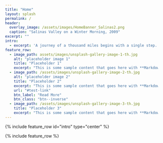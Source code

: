 ```yaml
---
title: "Home"
layout: splash
permalink: /
header:
  overlay_image: /assets/images/HomeBanner_Salinas2.png
  caption: "Salinas Valley on a Winter Morning, 2009"
excerpt: ""
intro:
  - excerpt: 'A journey of a thousand miles begins with a single step. '
feature_row:
  - image_path: assets/images/unsplash-gallery-image-1-th.jpg
    alt: "placeholder image 1"
    title: "Placeholder 1"
    excerpt: "This is some sample content that goes here with **Markdown** formatting."
  - image_path: /assets/images/unsplash-gallery-image-2-th.jpg
    alt: "placeholder image 2"
    title: "Placeholder 2"
    excerpt: "This is some sample content that goes here with **Markdown** formatting."
    url: "#test-link"
    btn_label: "Read More"
    btn_class: "btn--inverse"
  - image_path: /assets/images/unsplash-gallery-image-3-th.jpg
    title: "Placeholder 3"
    excerpt: "This is some sample content that goes here with **Markdown** formatting."
---
```




{% include feature_row id="intro" type="center" %}

{% include feature_row %}
